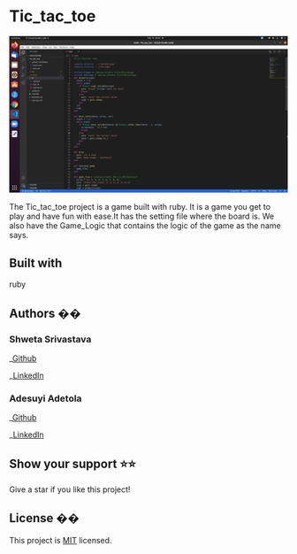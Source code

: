 # Tic_tac_toe

![Screenshot](./Screenshot.png)

The Tic_tac_toe project is a game built with ruby. It is a game you get to play and have fun with ease.It has the setting file where the board is. We also have the Game_Logic that contains the logic of the game as the name says. 

## Built with

ruby

## Authors ��

### Shweta Srivastava

_[Github](https://github.com/vidhishweta01)

_[LinkedIn](http://linkedin.com/in/shweta-s-15a57070)

### Adesuyi Adetola

_[Github](https://github.com/Arinpe)

_[LinkedIn](https://www.linkedin.com/in/adesuyi-adetola-7b4451111/)

## Show your support ⭐️⭐️

Give a star if you like this project!

## License ��

This project is [MIT](https://www.mit.edu/~amini/LICENSE.md) licensed.


